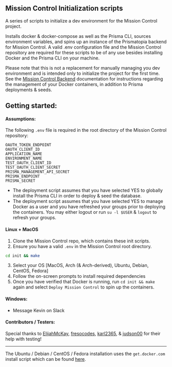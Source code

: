 ## Mission Control Initialization scripts

A series of scripts to initialize a dev environment for the Mission Control project.

Installs docker & docker-compose as well as the Prisma CLI, sources environment variables, and spins up an instance of the Prismatopia backend for Mission Control. A valid .env configuration file and the Mission Control repository are required for these scripts to be of any use besides installing Docker and the Prisma CLI on your machine.

Please note that this is not a replacement for manually managing you dev environment and is intended only to initialize the project for the first time. See the [Mission Control Backend](../README.md) documentation for instructions regarding the management of your Docker containers, in addition to Prisma deployments & seeds.

## Getting started:

#### Assumptions:

The following `.env` file is required in the root directory of the Mission Control repository:

```
OAUTH_TOKEN_ENDPOINT
OAUTH_CLIENT_ID
APPLICATION_NAME
ENVIRONMENT_NAME
TEST_OAUTH_CLIENT_ID
TEST_OAUTH_CLIENT_SECRET
PRISMA_MANAGEMENT_API_SECRET
PRISMA_ENDPOINT
PRISMA_SECRET
```

- The deployment script assumes that you have selected YES to globally install the Prisma CLI in order to deploy & seed the database.
- The deployment script assumes that you have selected YES to manage Docker as a user and you have refreshed your groups prior to deploying the containers. You may either logout or run `su -l $USER` & `logout` to refresh your groups.

#### Linux + MacOS

1. Clone the Mission Control repo, which contains these init scripts.
2. Ensure you have a valid `.env` in the Mission Control root directory.

```bash
cd init && make
```

3. Select your OS [MacOS, Arch (& Arch-derived), Ubuntu, Debian, CentOS, Fedora]
4. Follow the on-screen prompts to install required dependencies
5. Once you have verified that Docker is running, run `cd init && make` again and select `Deploy Mission Control` to spin up the containers.

#### Windows:

- Message Kevin on Slack

#### Contributors / Testers:

Special thanks to [ElijahMcKay](https://github.com/ElijahMcKay), [fresocodes](https://github.com/frescocodes), [karl2365](https://github.com/karl2365), & [judson00](https://github.com/judson00) for their help with testing!

---

The Ubuntu / Debian / CentOS / Fedora installation uses the `get.docker.com` install script which can be found [here](https://github.com/docker/docker-install).

